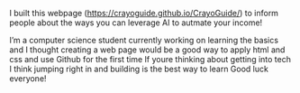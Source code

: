 I built this webpage (https://crayoguide.github.io/CrayoGuide/) to inform people about the ways you can leverage AI to autmate your income!

I’m a computer science student currently working on learning the basics and I thought creating a web page would be a good way to apply html and css and use Github for the first time
If youre thinking about getting into tech I think jumping right in and building is the best way to learn
Good luck everyone!
